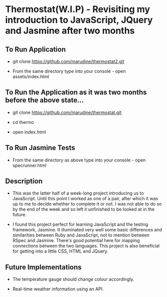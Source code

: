 
# Thermostat(W.I.P) - Revisiting my introduction to JavaScript, JQuery and Jasmine after two months

## To Run Application

- git clone https://github.com/marudine/thermostat2.git

- From the same directory type into your console - open assets/index.html

## To Run the Application as it was two months before the above state...

- git clone https://github.com/marudine/thermostat.git

- cd thermo

- open index.html


## To Run Jasmine Tests

- From the same directory as above type into your console - open specrunner.html



## Description

- This was the latter half of a week-long project introducing us to JavaScript. Until this point I worked as one of a pair, after which it was up to me to decide whether to complete it or not. I was not able to do so by the end of the week and so left it unfinished to be looked at in the future.

- I found this project perfect for learning JavaScript and the testing framework, Jasmine. It illuminated very well some basic differences and similarities between Ruby and JavaScript, not to mention between RSpec and Jasmine. There's good potential here for mapping connections between the two languages. This project is also beneficial for getting into a little CSS, HTML and JQuery.


## Future Implementations

- The temperature gauge should change colour accordingly.

- Real-time weather information using an API.
